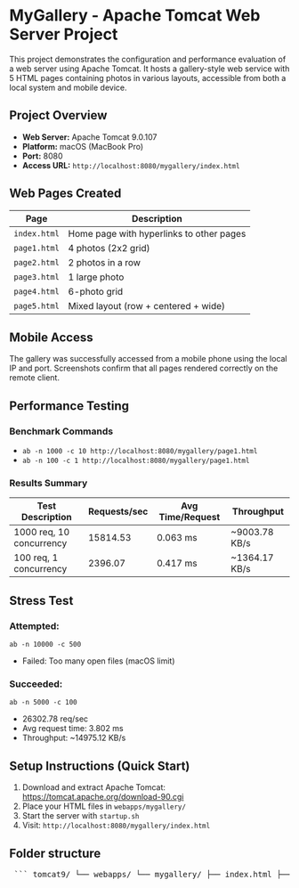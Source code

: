 
#  MyGallery - Apache Tomcat Web Server Project

This project demonstrates the configuration and performance evaluation of a web server using Apache Tomcat. It hosts a gallery-style web service with 5 HTML pages containing photos in various layouts, accessible from both a local system and mobile device.

## Project Overview

- **Web Server:** Apache Tomcat 9.0.107  
- **Platform:** macOS (MacBook Pro)  
- **Port:** 8080  
- **Access URL:** `http://localhost:8080/mygallery/index.html`

## Web Pages Created

| Page         | Description                        |
|--------------|------------------------------------|
| `index.html` | Home page with hyperlinks to other pages |
| `page1.html` | 4 photos (2x2 grid)                |
| `page2.html` | 2 photos in a row                  |
| `page3.html` | 1 large photo                      |
| `page4.html` | 6-photo grid                       |
| `page5.html` | Mixed layout (row + centered + wide) |

## Mobile Access

The gallery was successfully accessed from a mobile phone using the local IP and port. Screenshots confirm that all pages rendered correctly on the remote client.

## Performance Testing

### Benchmark Commands

- `ab -n 1000 -c 10 http://localhost:8080/mygallery/page1.html`
- `ab -n 100 -c 1 http://localhost:8080/mygallery/page1.html`

### Results Summary

| Test Description            | Requests/sec | Avg Time/Request | Throughput |
|----------------------------|--------------|------------------|------------|
| 1000 req, 10 concurrency   | 15814.53     | 0.063 ms         | ~9003.78 KB/s |
| 100 req, 1 concurrency     | 2396.07      | 0.417 ms         | ~1364.17 KB/s |

## Stress Test

### Attempted: 
`ab -n 10000 -c 500`  

- Failed: Too many open files (macOS limit)

### Succeeded: 
`ab -n 5000 -c 100`  

- 26302.78 req/sec  
- Avg request time: 3.802 ms  
- Throughput: ~14975.12 KB/s  


##  Setup Instructions (Quick Start)

1. Download and extract Apache Tomcat: https://tomcat.apache.org/download-90.cgi
2. Place your HTML files in `webapps/mygallery/`
3. Start the server with `startup.sh`
4. Visit: `http://localhost:8080/mygallery/index.html`

## Folder structure 

<pre lang="markdown"> ``` tomcat9/ └── webapps/ └── mygallery/ ├── index.html ├── page1.html ├── page2.html ├── page3.html ├── page4.html ├── page5.html └── images/ ├── pic1.jpg ├── pic2.jpg ├── pic3.jpg ├── pic4.jpg ├── pic5.jpg └── pic6.jpg ``` </pre>
